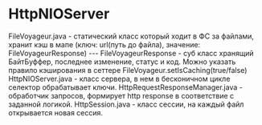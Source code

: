 # HttpNIOServer

FileVoyageur.java - статический класс который ходит в ФС за файлами, хранит кэш в мапе (ключ: url(путь до файла), значение: FileVoyageurResponse) --- FileVoyageurResponse - суб класс хранящий БайтБуффер, последнее изменение, статус и код. Можно указать правило кэширования в сеттере FileVoyageur.setIsCaching(true/false)
HttpNIOServer.java - класс сервера, в нем в бесконичном цикле селектор обрабатывает ключи.
HttpRequestResponseManager.java - обработчик запросов, формирует http response в соответствие с заданной логикой.
HttpSession.java - класс сессии, на каждый файл открывается новая сессия.
